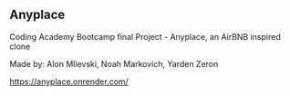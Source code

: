 ## Anyplace

Coding Academy Bootcamp final Project - Anyplace, an AirBNB inspired clone

Made by: 
Alon Mlievski,
Noah Markovich,
Yarden Zeron


https://anyplace.onrender.com/
